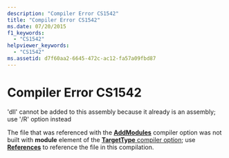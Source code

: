 ```yaml
---
description: "Compiler Error CS1542"
title: "Compiler Error CS1542"
ms.date: 07/20/2015
f1_keywords: 
  - "CS1542"
helpviewer_keywords: 
  - "CS1542"
ms.assetid: d7f60aa2-6645-472c-ac12-fa57a09fbd87
---
```

# Compiler Error CS1542

'dll' cannot be added to this assembly because it already is an assembly; use '/R' option instead  
  
 The file that was referenced with the [**AddModules**](../language-reference/compiler-options/inputs.md#addmodules) compiler option was not built with **module** element of the [**TargetType** compiler option](../language-reference/compiler-options/output.md#targettype); use [**References**](../language-reference/compiler-options/inputs.md#references) to reference the file in this compilation.
